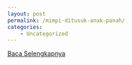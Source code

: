 ```yaml
---
layout: post
permalink: /mimpi-ditusuk-anak-panah/
categories:
    - Uncategorized
---
```


[Baca Selengkapnya](/07)